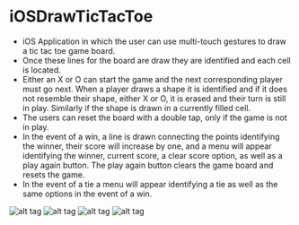 # iOSDrawTicTacToe

* iOS Application in which the user can use multi-touch gestures to draw a tic tac toe game board. 
* Once these lines for the board are draw they are identified and each cell is located. 
* Either an X or O can start the game and the next corresponding player must go next. When a player draws a shape it is identified and if it does not resemble their shape, either X or O, it is erased and their turn is still in play. Similarly if the shape is drawn in a currently filled cell. 
* The users can reset the board with a double tap, only if the game is not in play. 
* In the event of a win, a line is drawn connecting the points identifying the winner, their score will increase by one, and a menu will appear identifying the winner, current score, a clear score option, as well as a play again button. The play again button clears the game board and resets the game. 
* In the event of a tie a menu will appear identifying a tie as well as the same options in the event of a win.

![alt tag](https://cloud.githubusercontent.com/assets/14320184/17215720/ddd77114-54ab-11e6-8dd2-da253127567b.png)
![alt tag](https://cloud.githubusercontent.com/assets/14320184/17215723/dde8499e-54ab-11e6-95cf-4485c3367595.png)
![alt tag](https://cloud.githubusercontent.com/assets/14320184/17215722/dde5aa68-54ab-11e6-80f7-12e600f18c88.png)
![alt tag](https://cloud.githubusercontent.com/assets/14320184/17215721/dde3809e-54ab-11e6-9aa0-ea12be5d90e5.png)
